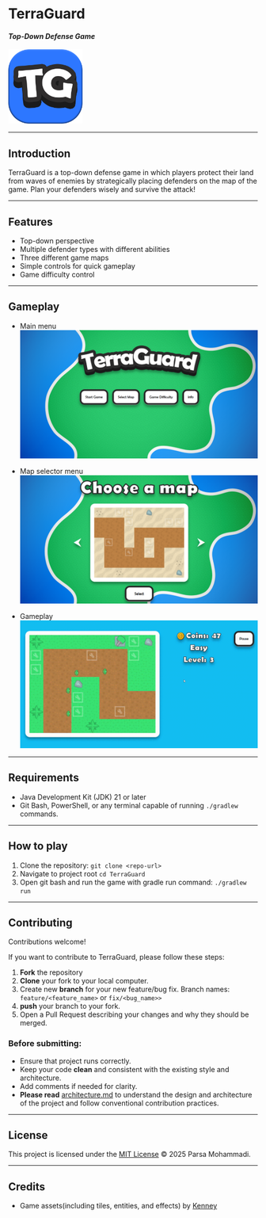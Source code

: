 # **TerraGuard**
#### _Top-Down Defense Game_
<img height="150" src="/src/main/resources/app/icon.png" width="150"/>

---
## Introduction
TerraGuard is a top-down defense game in which players protect their land from waves of enemies by strategically placing
defenders on the map of the game. Plan your defenders wisely and survive the attack!

---
## Features

- Top-down perspective
- Multiple defender types with different abilities 
- Three different game maps
- Simple controls for quick gameplay
- Game difficulty control
---
## Gameplay
- Main menu
![Main menu](/assets/main_menu.png)


- Map selector menu
![Map selector menu](/assets/map_selector.png)


- Gameplay
![Gameplay](/assets/gameplay.gif)
---
## Requirements
- Java Development Kit (JDK) 21 or later
- Git Bash, PowerShell, or any terminal capable of running `./gradlew` commands.
---
## How to play
1. Clone the repository: `git clone <repo-url>`
2. Navigate to project root `cd TerraGuard`
3. Open git bash and run the game with gradle run command: `./gradlew run`
---
## Contributing
Contributions welcome!

If you want to contribute to TerraGuard, please follow these steps:

1. **Fork** the repository
2. **Clone** your fork to your local computer.
3. Create new **branch** for your new feature/bug fix.
Branch names: `feature/<feature_name>` or `fix/<bug_name>>`
4. **push** your branch to your fork.
5. Open a Pull Request describing your changes and why they should be merged.

### Before submitting:
- Ensure that project runs correctly.
- Keep your code **clean** and consistent with the existing style and architecture.
- Add comments if needed for clarity.
- **Please read** [architecture.md](docs/architecture.md) to understand the design and architecture of the project and
  follow conventional contribution practices.

---
## License

This project is licensed under the [MIT License](LICENSE) © 2025 Parsa Mohammadi.


---
## Credits
- Game assets(including tiles, entities, and effects) by [Kenney](https://kenney.nl/assets/tower-defense-top-down)